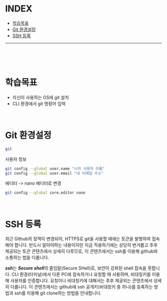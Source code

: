 # INDEX
- [학습목표](#학습목표)
- [Git 환경설정](#git-환경설정)
- [SSH 등록](#ssh-등록)

---
</br>
</br>
</br>


# 학습목표
- 자신이 사용하는 OS에 git 설치
- CLI 환경에서 git 명령어 입력

</br>

# Git 환경설정
```bash
git
```
사용자 정보
``` bash
git config --global user.name "나의 사용자 이름"
git config --global user.email "내 이메일 주소"
```

에디터 -> nano 에디터로 변경 
```bash
git config --global core.editor nano
```

</br>

# SSH 등록
최근 Github의 정책이 변경되어, HTTPS로 git을 사용할 때에는 토큰을 발행하여 접속해야 합니다. 반드시 알아야하는 내용이지만 지금 적용하기에는 상당히 번거롭고 추후 제공되는 토큰 콘텐츠에서 상세히 다루므로, 이 콘텐츠에서는 ssh를 이용해 github와 소통하는 법을 다룹니다.

***ssh***는 ***Secure shell***의 줄임말(Secure SHell)로, 보안이 강화된 shell 접속을 뜻합니다. CLI 환경(터미널)에서 다른 PC에 접속하거나 요청할 때 사용하며, 비대칭키를 이용해 사용자를 인증합니다. 요청이나 비대칭키에 대해서는 추후 제공되는 콘텐츠에서 상세히 다룹니다. 이 콘텐츠에서는 github에 ssh 공개키(비대칭키 중 하나)를 등록하는 방법과 ssh를 이용해 git clone하는 방법을 안내합니다.